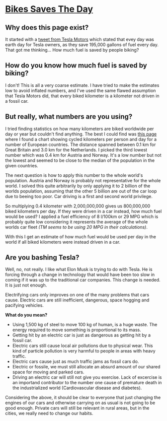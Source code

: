 [Bikes Saves The Day](https://sarastro72.github.io/bikessavestheday/)
===================

Why does this page exist?
-------------------------

It started with a [tweet from Tesla Motors](https://twitter.com/TeslaMotors/status/723573541128527872) which stated that evey day was earth day for Tesla owners, as they save 195,000 gallons of fuel every day. That got me thinking... How much fuel is saved by people biking?

How do you know how much fuel is saved by biking?
-------------------------------------------------

I don't! This is all a very coarse estimate. I have tried to make the estimates low to avoid inflated numbers, and I've used the same flawed assumption that Tesla Motors did, that every biked kilometer is a kilometer not driven in a fossil car.

But really, what numbers are you using?
---------------------------------------

I tried finding statistics on how many kilometers are biked worldwide per day or year but couldn't find anything. The best I could find was [this page](http://www.ibike.org/library/statistics-data.htm) where I found a chart showing cycled kilometers per person and day for a number of European countries. The distance spanned between 0.1 km for Great Britain and 3.0 km for the Netherlands. I picked the third lowest number which was 0.4 km for Austria and Norway. It's a low number but not the lowest and seemed to be close to the median of the population in the given countries.

The next question is how to apply this number to the whole world's population. Austria and Norway is probably not representative for the whole world. I solved this quite arbitrarily by only applying it to 2 billion of the worlds population, assuming that the other 5 billion are out of the car loop due to beeing too poor. Car driving is a first and second world privilege.

So multiplying 0.4 kilometer with 2,000,000,000 gives us 800,000,000 biked kilometers per day. If they were driven in a car instead, how much fuel would be used? I applied a fuel efficiency of 8 l/100km or 29 MPG which is probably quite low considering it represents the average of the whole worlds car fleet *(TM seems to be using 20 MPG in their calculations)*.

With this I get an estimate of how much fuel would be used per day in the world if all biked kilometers were instead driven in a car. 

Are you bashing Tesla?
----------------------

Well, no, not really. I like what Elon Musk is trying to do with Tesla. He is forcing through a change in technology that would have been too slow in coming if it was up to the traditional car companies. This change is needed. It is just not enough.

Electrifying cars only improves on one of the many problems that cars cause. Electric cars are still inefficient, dangerous, space hogging and pacifying vehicles.

**What do you mean?**

- Using 1,500 kg of steel to move 100 kg of human, is a huge waste. The energy required to move something is proportional to its mass.
- Getting hit by an electric car is just as dangerous as getting hit by a fossil car.
- Electric cars still cause local air pollutions due to physical wear. This kind of particle pollution is very harmful to people in areas with heavy traffic.
- Electric cars cause just as much traffic jams as fossil cars do.
- Electric or fossile, we must still allocate an absurd amount of our shared space for moving and parked cars.
- Driving an electric car will still not give you exercise. Lack of excercise is an importand contributor to the number one cause of premature death in the industrialized world (Cardiovascular disease and diabetes).

Considering the above, it should be clear to everyone that just changing the engines of our cars and otherwise carrying on as usual is not going to be good enough. Private cars will still be relevant in rural areas, but in the cities, we really need to change our habits.

